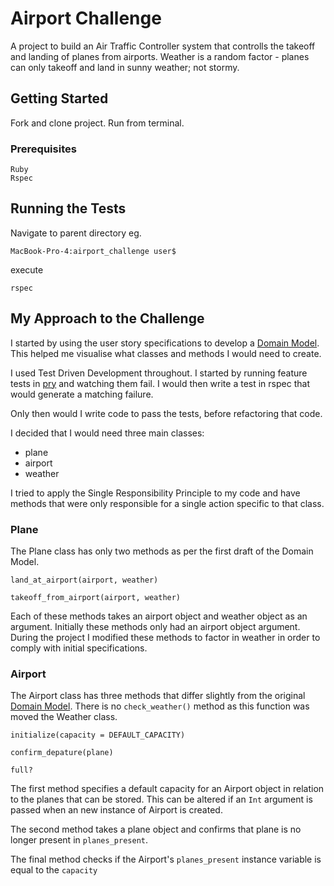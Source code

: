 # Airport Challenge

A project to build an Air Traffic Controller system that controlls the takeoff and landing of planes from airports. Weather is a random factor - planes can only takeoff and land in sunny weather; not stormy.

## Getting Started

Fork and clone project. Run from terminal.

### Prerequisites
```
Ruby
Rspec
```

## Running the Tests

Navigate to parent directory eg.
```
MacBook-Pro-4:airport_challenge user$
```
execute
```
rspec
```

## My Approach to the Challenge

I started by using the user story specifications to develop a [Domain Model](https://github.com/Max-Stevenson/airport_challenge/blob/master/DomainModel.md). This helped me visualise what classes and methods I would need to create.

I used Test Driven Development throughout. I started by running feature tests in [pry](http://pryrepl.org/) and watching them fail. I would then write a test in rspec that would generate a matching failure.

Only then would I write code to pass the tests, before refactoring that code.

I decided that I would need three main classes:

* plane
* airport
* weather

I tried to apply the Single Responsibility Principle to my code and have methods that were only responsible for a single action specific to that class.

### Plane

The Plane class has only two methods as per the first draft of the Domain Model.
```
land_at_airport(airport, weather)

takeoff_from_airport(airport, weather)
```
Each of these methods takes an airport object and weather object as an argument. Initially these methods only had an airport object argument. During the project I modified these methods to factor in weather in order to comply with initial specifications.

### Airport

The Airport class has three methods that differ slightly from the original [Domain Model](https://github.com/Max-Stevenson/airport_challenge/blob/master/DomainModel.md). There is no `check_weather()` method as this function was moved the Weather class.
```
initialize(capacity = DEFAULT_CAPACITY)

confirm_depature(plane)

full?
```
The first method specifies a default capacity for an Airport object in relation to the planes that can be stored. This can be altered if an `Int` argument is passed when an new instance of Airport is created.

The second method takes a plane object and confirms that plane is no longer present in `planes_present`.

The final method checks if the Airport's `planes_present` instance variable is equal to the `capacity`